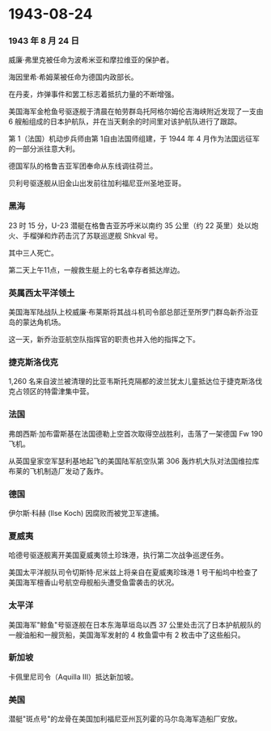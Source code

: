 # 1943-08-24

### 1943 年 8 月 24 日

威廉·弗里克被任命为波希米亚和摩拉维亚的保护者。

海因里希·希姆莱被任命为德国内政部长。

在丹麦，炸弹事件和罢工标志着抵抗力量的不断增强。

美国海军金枪鱼号驱逐舰于清晨在帕劳群岛托阿格尔姆伦吉海峡附近发现了一支由
6 艘船组成的日本护航队，并在当天剩余的时间里对该护航队进行了跟踪。

第 1（法国）机动步兵师由第 1自由法国师组建，于 1944 年 4
月作为法国远征军的一部分派往意大利。

德国军队的格鲁吉亚军团奉命从东线调往荷兰。

贝利号驱逐舰从旧金山出发前往加利福尼亚州圣地亚哥。

### 黑海

23 时 15 分，U-23 潜艇在格鲁吉亚苏呼米以南约 35 公里（约 22
英里）处以炮火、手榴弹和炸药击沉了苏联巡逻舰 Shkval 号。

其中三人死亡。

第二天上午11点，一艘救生艇上的七名幸存者抵达岸边。

### 英属西太平洋领土

美国海军陆战队上校威廉·布莱斯将其战斗机司令部总部迁至所罗门群岛新乔治亚岛的蒙达角机场。

这一天，新乔治亚航空队指挥官的职责也并入他的指挥之下。

### 捷克斯洛伐克

1,260
名来自波兰被清理的比亚韦斯托克隔都的波兰犹太儿童抵达位于捷克斯洛伐克占领区的特雷津集中营。

### 法国

弗朗西斯·加布雷斯基在法国德勒上空首次取得空战胜利，击落了一架德国 Fw 190
飞机。

从英国皇家空军瑟利基地起飞的美国陆军航空队第 306
轰炸机大队对法国维拉库布莱的飞机制造厂发动了轰炸。

### 德国

伊尔斯·科赫 (Ilse Koch) 因腐败而被党卫军逮捕。

### 夏威夷

哈德号驱逐舰离开美国夏威夷领土珍珠港，执行第二次战争巡逻任务。

美国太平洋舰队司令切斯特·尼米兹上将亲自在夏威夷珍珠港 1
号干船坞中检查了美国海军檀香山号航空母舰船头遭受鱼雷袭击的状况。

### 太平洋

美国海军"鲸鱼"号驱逐舰在日本东海草垣岛以西 37
公里处击沉了日本护航舰队的一艘油船和一艘货船，美国海军发射的 4
枚鱼雷中有 2 枚击中了这些船只。

### 新加坡

卡佩里尼司令（Aquilla III）抵达新加坡。

### 美国

潜艇"斑点号"的龙骨在美国加利福尼亚州瓦列霍的马尔岛海军造船厂安放。